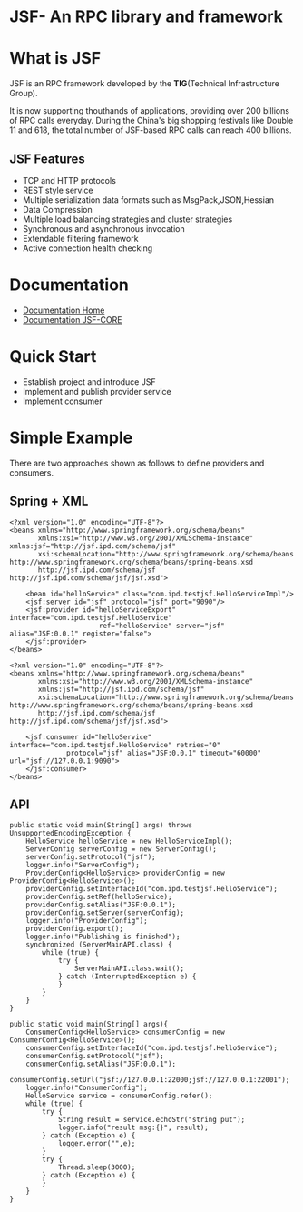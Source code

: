 JSF- An RPC library and framework
===================================

# What is JSF
  
JSF is an RPC framework developed by the **TIG**(Technical Infrastructure Group).
   
It is now supporting thouthands of applications, providing over 200 billions of RPC calls everyday. During the China's big shopping festivals like Double 11 and 618, the total number of JSF-based RPC calls can reach 400 billions.

## JSF Features
* TCP and HTTP protocols
* REST style service
* Multiple serialization data formats such as MsgPack,JSON,Hessian
* Data Compression
* Multiple load balancing strategies and cluster strategies
* Synchronous and asynchronous invocation
* Extendable filtering framework
* Active connection health checking

# Documentation

* [Documentation Home](https://github.com/tigcode/jsf-sdk/wiki)
* [Documentation JSF-CORE](https://github.com/tigcode/jsf-core)

# Quick Start

* Establish project and introduce JSF
* Implement and publish provider service
* Implement consumer

# Simple Example
There are two approaches shown as follows to define providers and consumers.
## Spring + XML
```
<?xml version="1.0" encoding="UTF-8"?>
<beans xmlns="http://www.springframework.org/schema/beans"
       xmlns:xsi="http://www.w3.org/2001/XMLSchema-instance" xmlns:jsf="http://jsf.ipd.com/schema/jsf"
       xsi:schemaLocation="http://www.springframework.org/schema/beans http://www.springframework.org/schema/beans/spring-beans.xsd
       http://jsf.ipd.com/schema/jsf http://jsf.ipd.com/schema/jsf/jsf.xsd">
    
    <bean id="helloService" class="com.ipd.testjsf.HelloServiceImpl"/>
    <jsf:server id="jsf" protocol="jsf" port="9090"/>
    <jsf:provider id="helloServiceExport" interface="com.ipd.testjsf.HelloService"
                      ref="helloService" server="jsf" alias="JSF:0.0.1" register="false">
    </jsf:provider>
</beans>
```

```
<?xml version="1.0" encoding="UTF-8"?>
<beans xmlns="http://www.springframework.org/schema/beans"
       xmlns:xsi="http://www.w3.org/2001/XMLSchema-instance"
       xmlns:jsf="http://jsf.ipd.com/schema/jsf"
       xsi:schemaLocation="http://www.springframework.org/schema/beans http://www.springframework.org/schema/beans/spring-beans.xsd
       http://jsf.ipd.com/schema/jsf  http://jsf.ipd.com/schema/jsf/jsf.xsd">

    <jsf:consumer id="helloService" interface="com.ipd.testjsf.HelloService" retries="0"
              protocol="jsf" alias="JSF:0.0.1" timeout="60000" url="jsf://127.0.0.1:9090">
    </jsf:consumer>
</beans>
```

## API
```
public static void main(String[] args) throws UnsupportedEncodingException {
    HelloService helloService = new HelloServiceImpl();
    ServerConfig serverConfig = new ServerConfig();
    serverConfig.setProtocol("jsf");
    logger.info("ServerConfig");
    ProviderConfig<HelloService> providerConfig = new ProviderConfig<HelloService>();
    providerConfig.setInterfaceId("com.ipd.testjsf.HelloService");
    providerConfig.setRef(helloService);
    providerConfig.setAlias("JSF:0.0.1");
    providerConfig.setServer(serverConfig);
    logger.info("ProviderConfig");
    providerConfig.export();
    logger.info("Publishing is finished");
    synchronized (ServerMainAPI.class) {
        while (true) {
            try {
                ServerMainAPI.class.wait();
            } catch (InterruptedException e) {
            }
        }
    }
}
```

```
public static void main(String[] args){
    ConsumerConfig<HelloService> consumerConfig = new ConsumerConfig<HelloService>();
    consumerConfig.setInterfaceId("com.ipd.testjsf.HelloService");
    consumerConfig.setProtocol("jsf");
    consumerConfig.setAlias("JSF:0.0.1");
    consumerConfig.setUrl("jsf://127.0.0.1:22000;jsf://127.0.0.1:22001");
    logger.info("ConsumerConfig");
    HelloService service = consumerConfig.refer();
    while (true) {
        try {
            String result = service.echoStr("string put");
            logger.info("result msg:{}", result);
        } catch (Exception e) {
            logger.error("",e);
        }
        try {
            Thread.sleep(3000);
        } catch (Exception e) {
        }
    }
}
```
